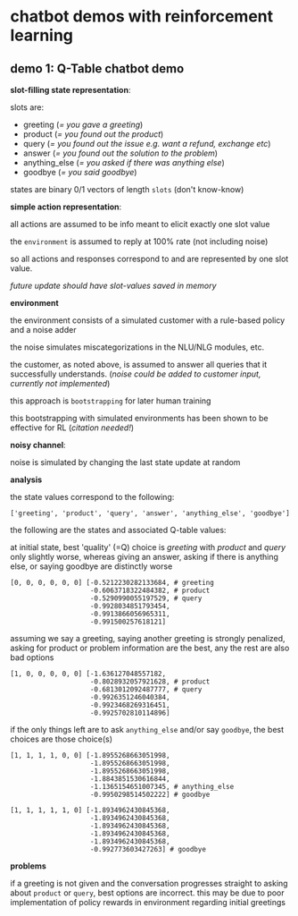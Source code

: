 # chatbot demos with reinforcement learning

## demo 1: Q-Table chatbot demo

**slot-filling state representation**:

slots are:
- greeting (*= you gave a greeting*)
- product (*= you found out the product*)
- query (*= you found out the issue e.g. want a refund, exchange etc*)
- answer (*= you found out the solution to the problem*)
- anything_else (*= you asked if there was anything else*)
- goodbye (*= you said goodbye*)

states are binary 0/1 vectors of length `slots` (don't know-know)

**simple action representation**:

all actions are assumed to be info meant to elicit exactly one slot value

the `environment` is assumed to reply at 100% rate (not including noise)

so all actions and responses correspond to and are represented by one slot value.

*future update should have slot-values saved in memory*

**environment**

the environment consists of a simulated customer with a rule-based policy and a noise adder

the noise simulates miscategorizations in the NLU/NLG modules, etc.

the customer, as noted above, is assumed to answer all queries that it successfully understands.
(*noise could be added to customer input, currently not implemented*)

this approach is `bootstrapping` for later human training

this bootstrapping with simulated environments has been shown to be effective for RL
(*citation needed!*)

**noisy channel**:

noise is simulated by changing the last state update at random

**analysis**

the state values correspond to the following:

`['greeting', 'product', 'query', 'answer', 'anything_else', 'goodbye']`

the following are the states and associated Q-table values:

at initial state, best 'quality' (=Q) choice is *greeting* with *product* and *query* only slightly worse, whereas giving an answer, asking if there is anything else, or saying goodbye are distinctly worse

```
[0, 0, 0, 0, 0, 0] [-0.5212230282133684, # greeting
                    -0.6063718322484382, # product
                    -0.5290990055197529, # query
                    -0.9928034851793454,
                    -0.9913866056965311,
                    -0.991500257618121]
```

assuming we say a greeting, saying another greeting is strongly penalized, asking for product or problem information are the best, any the rest are also bad options

```
[1, 0, 0, 0, 0, 0] [-1.636127048557182,
                    -0.8028932057921628, # product
                    -0.6813012092487777, # query
                    -0.9926351246040384,
                    -0.9923468269316451,
                    -0.9925702810114896]
```

if the only things left are to ask `anything_else` and/or say `goodbye`, the best choices are those choice(s)

```
[1, 1, 1, 1, 0, 0] [-1.8955268663051998,
                    -1.8955268663051998,
                    -1.8955268663051998,
                    -1.8843851530616844,
                    -1.1365154651007345, # anything_else
                    -0.9950298514502222] # goodbye

[1, 1, 1, 1, 1, 0] [-1.8934962430845368,
                    -1.8934962430845368,
                    -1.8934962430845368,
                    -1.8934962430845368,
                    -1.8934962430845368,
                    -0.992773603427263] # goodbye
```

**problems**

if a greeting is not given and the conversation progresses straight to asking about `product` or `query`, best options are incorrect. this may be due to poor implementation of policy rewards in environment regarding initial greetings